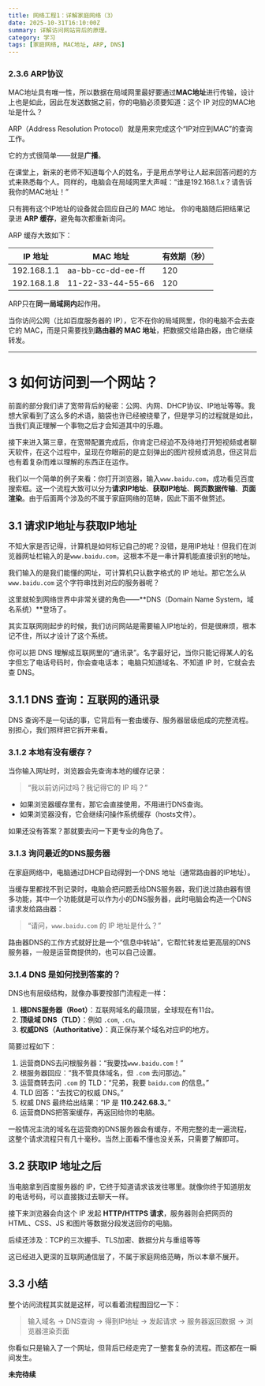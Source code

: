 ```yaml
---
title: 网络工程1：详解家庭网络（3）
date: 2025-10-31T16:10:00Z
summary: 详解访问网站背后的原理。
category: 学习
tags: [家庭网络, MAC地址, ARP, DNS]
---
```


### 2.3.6 ARP协议

MAC地址具有唯一性，所以数据在局域网里最好要通过**MAC地址**进行传输，设计上也是如此，因此在发送数据之前，你的电脑必须要知道：这个 IP 对应的MAC地址是什么？

ARP（Address Resolution Protocol）就是用来完成这个“IP对应到MAC”的查询工作。

它的方式很简单——就是**广播**。

在课堂上，新来的老师不知道每个人的姓名，于是用点学号让人起来回答问题的方式来熟悉每个人。同样的，电脑会在局域网里大声喊：“谁是192.168.1.x？请告诉我你的MAC地址！” 

只有拥有这个IP地址的设备就会回应自己的 MAC 地址。 你的电脑随后把结果记录进 **ARP 缓存**，避免每次都重新询问。

ARP 缓存大致如下：

| IP 地址        | MAC 地址               | 有效期（秒） |
|----------------|------------------------|--------------|
| 192.168.1.1    | aa-bb-cc-dd-ee-ff      | 120          |
| 192.168.1.8    | 11-22-33-44-55-66      | 120          |

ARP只在**同一局域网内**起作用。
 
当你访问公网（比如百度服务器的 IP），它不在你的局域网里，你的电脑不会去查它的 MAC，而是只需要找到**路由器的 MAC 地址**，把数据交给路由器，由它继续转发。

---

# 3 如何访问到一个网站？

前面的部分我们讲了宽带背后的秘密：公网、内网、DHCP协议、IP地址等等。我想大家看到了这么多的术语，脑袋也许已经被绕晕了，但是学习的过程就是如此，当我们真正理解一个事物之后才会知道其中的乐趣。

接下来进入第三章，在宽带配置完成后，你肯定已经迫不及待地打开短视频或者聊天软件，在这个过程中，呈现在你眼前的是立刻弹出的图片视频或消息，但这背后也有着复杂而难以理解的东西正在运作。

我们以一个简单的例子来看：你打开浏览器，输入`www.baidu.com`，成功看见百度搜索框。这一个流程大致可以分为**请求IP地址**、**获取IP地址**、**网页数据传输**、**页面渲染**。由于后面两个涉及的不属于家庭网络的范畴，因此下面不做赘述。

## 3.1 请求IP地址与获取IP地址

不知大家是否记得，计算机是如何标记自己的呢？没错，是用IP地址！但我们在浏览器网址栏输入的是`www.baidu.com`，这根本不是一串计算机能直接识别的地址。

我们输入的是我们能懂的网址，可计算机只认数字格式的 IP 地址。那它怎么从 `www.baidu.com` 这个字符串找到对应的服务器呢？

这里就轮到网络世界中非常关键的角色——**DNS（Domain Name System，域名系统）**登场了。

其实互联网刚起步的时候，我们访问网站是需要输入IP地址的，但是很麻烦，根本记不住，所以才设计了这个系统。

你可以把 DNS 理解成互联网里的“通讯录”。名字最好记，当你只能记得某人的名字但忘了电话号码时，你会查电话本； 电脑只知道域名、不知道 IP 时，它就会去查 DNS。

## 3.1.1 DNS 查询：互联网的通讯录

DNS 查询不是一句话的事，它背后有一套由缓存、服务器层级组成的完整流程。别担心，我们照样把它拆开来看。

### 3.1.2 本地有没有缓存？

当你输入网址时，浏览器会先查询本地的缓存记录：

> “我以前访问过吗？我记得它的 IP 吗？”

- 如果浏览器缓存里有，那它会直接使用，不用进行DNS查询。  
- 如果浏览器没有，它会继续问操作系统缓存（hosts文件）。

如果还没有答案？那就要去问一下更专业的角色了。

### 3.1.3 询问最近的DNS服务器

在家庭网络中，电脑通过DHCP自动得到一个DNS 地址（通常路由器的IP地址）。

当缓存里都找不到记录时，电脑会把问题丢给DNS服务器，我们说过路由器有很多功能，其中一个功能就是可以作为小的DNS服务器，此时电脑会构造一个DNS请求发给路由器：

> “请问，`www.baidu.com` 的 IP 地址是什么？”

路由器DNS的工作方式就好比是一个“信息中转站”，它帮忙转发给更高层的DNS服务器，一般是运营商提供的，也可以自己设置。

### 3.1.4 DNS 是如何找到答案的？

DNS也有层级结构，就像办事要按部门流程走一样：

1. **根DNS服务器（Root）**：互联网域名的最顶层，全球现在有11台。
2. **顶级域 DNS（TLD）**：例如 `.com`, `.cn`。
3. **权威DNS（Authoritative）**：真正保存某个域名对应IP的地方。

简要过程如下：

1. 运营商DNS去问根服务器：“我要找`www.baidu.com`！”
2. 根服务器回应：“我不管具体域名，但 `.com` 去问那边。”
3. 运营商转去问 `.com` 的 TLD：“兄弟，我要 `baidu.com` 的信息。”
4. TLD 回答：“去找它的权威 DNS。”
5. 权威 DNS 最终给出结果：“IP 是 **110.242.68.3**。”
6. 运营商DNS把答案缓存，再返回给你的电脑。

一般情况主流的域名在运营商的DNS服务器会有缓存，不用完整的走一遍流程，这整个请求流程只有几十毫秒。当然上面看不懂也没关系，只需要了解即可。

## 3.2 获取IP 地址之后

当电脑拿到百度服务器的 IP，它终于知道请求该发往哪里。就像你终于知道朋友的电话号码，可以直接拨过去聊天一样。

接下来浏览器会向这个 IP 发起 **HTTP/HTTPS 请求**，服务器则会把网页的 HTML、CSS、JS 和图片等数据分段发送回你的电脑。

后续还涉及：TCP的三次握手、TLS加密、数据分片与重组等等  

这已经进入更深的互联网通信层了，不属于家庭网络范畴，所以本章不展开。

## 3.3 小结

整个访问流程其实就是这样，可以看着流程图回忆一下：

>输入域名 → DNS查询 → 得到IP地址 → 发起请求 → 服务器返回数据 → 浏览器渲染页面

你看似只是输入了一个网址，但背后已经走完了一整套复杂的流程。而这都在一瞬间发生。

**未完待续**
